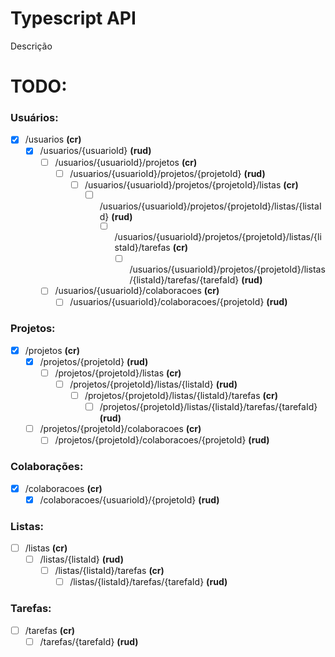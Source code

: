# Typescript API
Descrição

# TODO:
### Usuários:
- [x] /usuarios **(cr)**
	- [x] /usuarios/{usuarioId} **(rud)**
		- [ ] /usuarios/{usuarioId}/projetos **(cr)**
			- [ ] /usuarios/{usuarioId}/projetos/{projetoId} **(rud)**
				- [ ] /usuarios/{usuarioId}/projetos/{projetoId}/listas **(cr)**
					- [ ] /usuarios/{usuarioId}/projetos/{projetoId}/listas/{listaId} **(rud)**
						- [ ] /usuarios/{usuarioId}/projetos/{projetoId}/listas/{listaId}/tarefas **(cr)**
							- [ ] /usuarios/{usuarioId}/projetos/{projetoId}/listas/{listaId}/tarefas/{tarefaId} **(rud)**
		- [ ] /usuarios/{usuarioId}/colaboracoes **(cr)**
			- [ ] /usuarios/{usuarioId}/colaboracoes/{projetoId} **(rud)**
### Projetos:
- [x] /projetos **(cr)**
	- [x] /projetos/{projetoId} **(rud)**
		- [ ] /projetos/{projetoId}/listas **(cr)**
			- [ ] /projetos/{projetoId}/listas/{listaId} **(rud)**
				- [ ] /projetos/{projetoId}/listas/{listaId}/tarefas **(cr)**
					- [ ] /projetos/{projetoId}/listas/{listaId}/tarefas/{tarefaId} **(rud)**
	- [ ] /projetos/{projetoId}/colaboracoes **(cr)**
		- [ ] /projetos/{projetoId}/colaboracoes/{projetoId} **(rud)**
### Colaborações:
- [x] /colaboracoes **(cr)**
	- [x] /colaboracoes/{usuarioId}/{projetoId} **(rud)**
### Listas:
- [ ] /listas **(cr)**
	- [ ] /listas/{listaId} **(rud)**
		- [ ] /listas/{listaId}/tarefas **(cr)**
			- [ ] /listas/{listaId}/tarefas/{tarefaId} **(rud)**
### Tarefas:
- [ ] /tarefas **(cr)**
	- [ ] /tarefas/{tarefaId} **(rud)**
